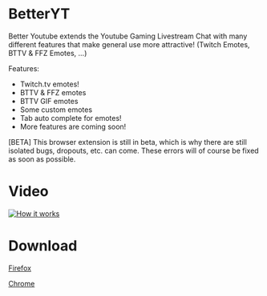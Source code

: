 # BetterYT

Better Youtube extends the Youtube Gaming Livestream Chat with many different features that make general use more attractive! (Twitch Emotes, BTTV & FFZ Emotes, ...)

Features:

- Twitch.tv emotes!
- BTTV & FFZ emotes
- BTTV GIF emotes
- Some custom emotes
- Tab auto complete for emotes!
- More features are coming soon!

[BETA]
This browser extension is still in beta, which is why there are still isolated bugs, dropouts, etc. can come. These errors will of course be fixed as soon as possible.


# Video

[![How it works](https://img.youtube.com/vi/obWh-8elrCo/0.jpg)](https://www.youtube.com/watch?v=obWh-8elrCo)


# Download

[Firefox](https://addons.mozilla.org/de/firefox/addon/better-youtube/ "Link to Firefox Addons")

[Chrome](https://chrome.google.com/webstore/detail/better-youtube/nfbnikpgcldgbpmpckhcajakdhfjjghk "Link to Chromestore")

